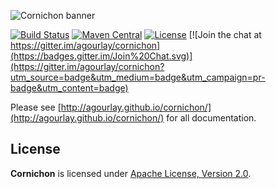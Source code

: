 ![Cornichon banner](https://github.com/agourlay/cornichon/blob/master/cornichon-docs/src/main/resources/microsite/img/poster.png)

[![Build Status](https://travis-ci.org/agourlay/cornichon.svg?branch=master)](https://travis-ci.org/agourlay/cornichon) [![Maven Central](https://maven-badges.herokuapp.com/maven-central/com.github.agourlay/cornichon_2.11/badge.svg)](https://maven-badges.herokuapp.com/maven-central/com.github.agourlay/cornichon_2.11) [![License](http://img.shields.io/:license-Apache%202-brightgreen.svg)](http://www.apache.org/licenses/LICENSE-2.0.txt) [![Join the chat at https://gitter.im/agourlay/cornichon](https://badges.gitter.im/Join%20Chat.svg)](https://gitter.im/agourlay/cornichon?utm_source=badge&utm_medium=badge&utm_campaign=pr-badge&utm_content=badge)

Please see [http://agourlay.github.io/cornichon/](http://agourlay.github.io/cornichon/) for all documentation.

## License

**Cornichon** is licensed under [Apache License, Version 2.0](http://www.apache.org/licenses/LICENSE-2.0).